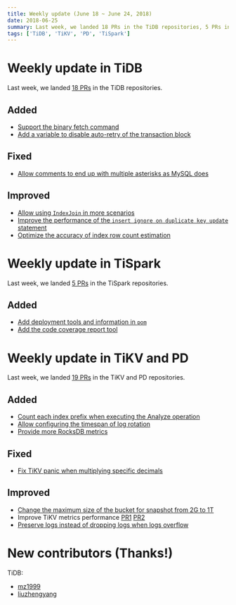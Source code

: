 ```yaml
---
title: Weekly update (June 18 ~ June 24, 2018)
date: 2018-06-25
summary: Last week, we landed 18 PRs in the TiDB repositories, 5 PRs in the TiSpark repositories, and 19 PRs in the TiKV and PD repositories.
tags: ['TiDB', 'TiKV', 'PD', 'TiSpark']
---
```


# Weekly update in TiDB

Last week, we landed [18 PRs](https://github.com/pingcap/tidb/pulls?utf8=%E2%9C%93&q=is:pr+is:merged+merged:2018-06-18..2018-06-24) in the TiDB repositories.

## Added

- [Support the binary fetch command](https://github.com/pingcap/tidb/pull/6648)
- [Add a variable to disable auto-retry of the transaction block](https://github.com/pingcap/tidb/pull/6872)

## Fixed

- [Allow comments to end up with multiple asterisks as MySQL does](https://github.com/pingcap/tidb/pull/6847)

## Improved

- [Allow using `IndexJoin` in more scenarios](https://github.com/pingcap/tidb/pull/6664)
- [Improve the performance of the `insert ignore on duplicate key update` statement](https://github.com/pingcap/tidb/pull/6760)
- [Optimize the accuracy of index row count estimation](https://github.com/pingcap/tidb/pull/6869)

# Weekly update in TiSpark

Last week, we landed [5 PRs](https://github.com/pingcap/tispark/pulls?utf8=%E2%9C%93&q=is%3Apr+is%3Amerged+merged%3A2018-06-18..2018-06-24) in the TiSpark repositories.

## Added

- [Add deployment tools and information in `pom`](https://github.com/pingcap/tispark/pull/369)
- [Add the code coverage report tool](https://github.com/pingcap/tispark/pull/368)

# Weekly update in TiKV and PD

Last week, we landed [19 PRs](https://github.com/search?p=2&q=repo%3Apingcap%2Ftikv+repo%3Apingcap%2Fpd+is%3Apr+is%3Amerged+merged%3A2018-06-18..2018-06-24&type=Issues&utf8=%E2%9C%93) in the TiKV and PD repositories.

## Added

- [Count each index prefix when executing the Analyze operation](https://github.com/pingcap/tikv/pull/3206)
- [Allow configuring the timespan of log rotation](https://github.com/pingcap/tikv/pull/3219)
- [Provide more RocksDB metrics](https://github.com/pingcap/tikv/pull/3209)

## Fixed

- [Fix TiKV panic when multiplying specific decimals](https://github.com/pingcap/tikv/pull/3222)

## Improved

- [Change the maximum size of the bucket for snapshot from 2G to 1T](https://github.com/pingcap/tikv/pull/3221)
- Improve TiKV metrics performance [PR1](https://github.com/pingcap/tikv/pull/3227) [PR2](https://github.com/pingcap/tikv/pull/3225)
- [Preserve logs instead of dropping logs when logs overflow](https://github.com/pingcap/tikv/pull/3191)

# New contributors (Thanks!)

TiDB:

- [mz1999](https://github.com/mz1999)
- [liuzhengyang](https://github.com/liuzhengyang)